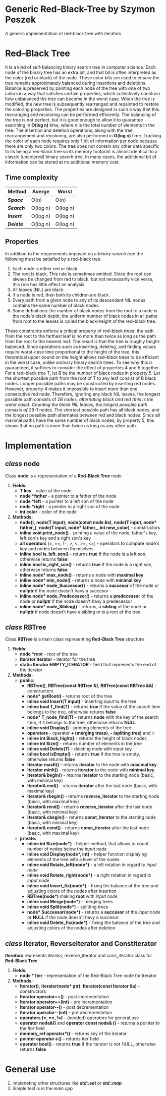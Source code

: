 # Generic Red-Black-Tree by Szymon Peszek
A generic implementation of red-black tree with iterators

# Red–Black Tree
It is a kind of self-balancing binary search tree in computer science. Each node of the binary tree has an extra bit, and that bit is often interpreted as the color (red or black) of the node. These color bits are used to ensure the tree remains approximately balanced during insertions and deletions.
Balance is preserved by painting each node of the tree with one of two colors in a way that satisfies certain properties, which collectively constrain how unbalanced the tree can become in the worst case. When the tree is modified, the new tree is subsequently rearranged and repainted to restore the coloring properties. The properties are designed in such a way that this rearranging and recoloring can be performed efficiently.
The balancing of the tree is not perfect, but it is good enough to allow it to guarantee searching in **O(log n)** time, where n is the total number of elements in the tree. The insertion and deletion operations, along with the tree rearrangement and recoloring, are also performed in **O(log n)** time.
Tracking the color of each node requires only 1 bit of information per node because there are only two colors. The tree does not contain any other data specific to its being a red–black tree so its memory footprint is almost identical to a classic (uncolored) binary search tree. In many cases, the additional bit of information can be stored at no additional memory cost.

## Time complexity
| **Method** | **Averge** | **Worst** |
|------------|------------|-----------|
| **_Space_**  | O(n) | O(n) |
| **_Search_** | O(log n) | O(log n) |
| **_Insert_** | O(log n) | O(log n) |
| **_Delete_** | O(log n) | O(log n) |

## Properties
In addition to the requirements imposed on a _binary search tree_ the following must be satisfied by a red–black tree:
1. Each node is either red or black.
2. The root is black. This rule is sometimes omitted. Since the root can always be changed from red to black, but not necessarily vice versa, this rule has little effect on analysis.
3. All leaves (NIL) are black.
4. If a node is red, then both its children are black.
5. Every path from a given node to any of its descendant NIL nodes contains the same number of black nodes.
6. Some definitions: the number of black nodes from the root to a node is the node's black depth; the uniform number of black nodes in all paths from root to the leaves is called the black-height of the red–black tree.

These constraints enforce a critical property of red–black trees: the path from the root to the farthest leaf is no more than twice as long as the path from the root to the nearest leaf. The result is that the tree is roughly height-balanced. Since operations such as inserting, deleting, and finding values require worst-case time proportional to the height of the tree, this theoretical upper bound on the height allows red–black trees to be efficient in the worst case, unlike ordinary binary search trees.
To see why this is guaranteed, it suffices to consider the effect of properties 4 and 5 together. For a red–black tree T, let B be the number of black nodes in property 5. Let the shortest possible path from the root of T to any leaf consist of B black nodes. Longer possible paths may be constructed by inserting red nodes. However, property 4 makes it impossible to insert more than one consecutive red node. Therefore, ignoring any black NIL leaves, the longest possible path consists of 2*B nodes, alternating black and red (this is the worst case). Counting the black NIL leaves, the longest possible path consists of 2*B-1 nodes.
The shortest possible path has all black nodes, and the longest possible path alternates between red and black nodes. Since all maximal paths have the same number of black nodes, by property 5, this shows that no path is more than twice as long as any other path.

# Implementation
## _class_ node
Class **node** is a representation of a **Red-Black Tree** node
1. **Fields:**
   * <b>T key</b> - value of the node
   * <b>node *father</b> - a pointer to a father of the node
   * <b>node *left</b> - a pointer to a left son of the node
   * <b>node *right</b> - a pointer to a right son of the node
   * <b>int color</b> - color of the node
2. **Methods:**
   * <b>node()</b>, <b>node(T input)</b>, <b>node(const node &s)</b>, <b>node(T input, node* father_)</b>, <b>node(T input, node* father_, int new_color)</b> - constructors
   * <b>inline void print_node()</b> - printing a value of the node, father's key, left son's key and a right son's key
   * <b>all operators</b> (=, ==, !=, >, <, >=, <=) - operators to compare node's key and nodes between themselves
   * <b>inline bool is_left_son()</b> - returns **true** if the node is a left son, otherwise returns **false**
   * <b>inline bool is_right_son()</b> - returns **true** if the node is a right son, otherwise returns **false**
   * <b>inline node* max_node()</b> - returns a node with **maximal key**
   * <b>inline node* min_node()</b> - returns a node with **minimal key**
   * <b>inline node* node_Successor()</b> - returns a **succesor** of the node or **nullptr** if the node doesn't havy a succesor
   * <b>inline node* node_Predecessor()</b> - returns a **predecessor** of the node or **nullptr** if the node doesn't havy a predecessor
   * <b>inline node* node_Sibling()</b> - returns, a **sibling** of the node or **nullptr** if node doesn't have a sibling or is a root of the tree
   
## _class_ RBTree
Class **RBTree** is a main class representing **Red-Black Tree** structure
1. **Fields:**
   * <b>node<T> *root</b> - root of the tree
   * <b>Iterator iterator</b> - iterator for the tree
   * <b>static Iterator EMPTY_ITERATOR</b> - field that represents the end of the iterator
2. **Methods:**
   * <b>public:</b>
     * <b>RBTree()</b>, <b>RBTree(const RBTree<T> &)</b>, <b>RBTree(const RBTree<T> &&)</b> - constructors
     * <b>node<T>* getRoot()</b> - returns root of the tree
     * <b>inline void Insert(T input)</b> - inserting _input_ to the tree
     * <b>inline bool T_find(T)</b> - returns **true**  if the value of the search item belongs to the tree, otherwise returns **false**
     * <b>node<T>* T_node_find(T)</b> - returns **node** with the key of the search item, if it belongs to the tree, otherwise returns **NULL**
     * <b>inline void Display()</b> - printing elements of the tree
     * <b>operators</b> - operator **+ (merging trees)**, **- (spliting tree)** and **=**
     * <b>inline int Black_hight()</b> - returns the height of black nodes
     * <b>inline int Size()</b> - returns number of elements in the tree
     * <b>inline void Delete(T)</b> - deleting node with _input_ key
     * <b>inline bool isEmpty()</b> - returns **true** if the tree is empty, otherwise returns **false**
     * <b>Iterator maxIt()</b> - returns **iterator** to the node with **maximal key**
     * <b>Iterator minIt()</b> - returns **iterator** to the node with **minimal key**
     * <b>Iterator& begin()</b> - returns **iterator** to the starting node (basic, with minimal key)
     * <b>Iterator& end()</b> - returns **iterator** after the last node (basic, with maximal key)
     * <b>Iterator& rbegin()</b> - returns **reverse_iterator** to the starting node (basic, with maximal key)
     * <b>Iterator& rend()</b> - returns **reverse_iterator** after the last node (basic, with minimal key)
     * <b>Iterator& cbegin()</b> - returns **const_iterator** to the starting node (basic, with minimal key)
     * <b>Iterator& cend()</b> - returns **const_iterator** after the last node (basic, with maximal key)
   * <b>private:</b>
     * <b>inline int Size(node<T>*)</b> - helper method, that allows to count number of nodes below the _input node_
     * <b>inline void Display(node<T>*, int)</b> - helper function displaying elements of the tree with a level of the nodes
     * <b>inline void Rotate_left(node<T>*)</b> - a left rotation in regard to _input node_
     * <b>inline void Rotate_right(node<T>*)</b> - a right rotation in regard to _input node_
     * <b>inline void Insert_fix(node<T>*)</b> - fixing the balance of the tree and adjusting colors of the nodes after insertion
     * <b>RBTree(node<T>*)</b> making **root** with _input node_
     * <b>inline void Merge(node<T>*)</b> - merging trees
     * <b>inline void Split(node<T>*)</b> - splitting trees
     * <b>node<T>* Successor(node<T>*)</b> - returns a **succesor** of the _input node_ or **NULL** if the node doesn't havy a succesor
     * <b>inline void Delete_fix(node<T>*)</b> - fixing the balance of the tree and adjusting colors of the nodes after deletion
## _class_ Iterator, ReverseIterator and ConstIterator
**_Iterators_** represents iterator, reverse_iterator and cons_iterator class for **Red-Black Tree**
1. **Fields:**
   * <b>node<T> * Iter</b> - representation of the Red-Black Tree node for iterator
2. **Methods:**
   * <b>Iterator()</b>, <b>Iterator(node<T>* ptr)</b>, <b>Iterator(const Iterator &s)</b> - constructors
   * <b>Iterator operator++()</b> - post incrementation
   * <b>Iterator operator++(int)</b> - pre incrementation
   * <b>Iterator operator--()</b> - post decrementation
   * <b>Iterator operator--(int)</b> - pre decrementation
   * <b>operators (=, ==, !=)</b> - (needed) operators for general use
   * <b>operator node<T>&()</b> and <b>operator const node<T>& ()</b> - returns a pointer to the _Iter_ field
   * <b>memory_ref operator*()</b> - returns key of the iterator
   * <b>pointer operator->()</b> - returns _Iter_ field
   * <b>operator bool()</b> - returns **true** if the iterator is not NULL, otherwise returns **false**
  
# General use
1. Impleneting other structures like **_std::set_** or **_std::map_**
2. Simple test is in the _main.cpp_ 
